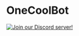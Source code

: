 # OneCoolBot
[![Join our Discord server!](https://invidget.switchblade.xyz/EDRjZdkGBG)](https://discord.gg/EDRjZdkGBG)

